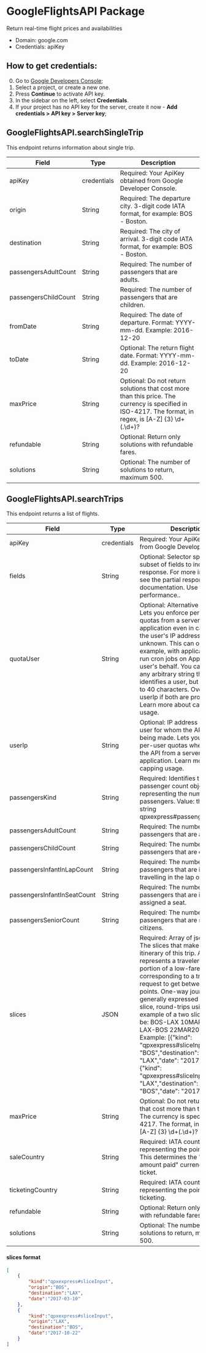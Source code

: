 # GoogleFlightsAPI Package
Return real-time flight prices and availabilities
* Domain: google.com
* Credentials: apiKey

## How to get credentials: 
0. Go to [Google Developers Console](https://console.developers.google.com/?authuser=1);
1. Select a project, or create a new one.
2. Press **Continue** to activate API key.
3. In the sidebar on the left, select **Credentials**.
4. If your project has no API key for the server, create it now - **Add credentials > API key > Server key**;

## GoogleFlightsAPI.searchSingleTrip
This endpoint returns information about single trip.

| Field                      | Type       | Description
|----------------------------|------------|----------
| apiKey                     | credentials| Required: Your ApiKey obtained from Google Developer Console.
| origin                     | String     | Required: The departure city. 3-digit code IATA format, for example: BOS - Boston.
| destination                | String     | Required: The city of arrival. 3-digit code IATA format, for example: BOS - Boston.
| passengersAdultCount       | String     | Required: The number of passengers that are adults.
| passengersChildCount       | String     | Required: The number of passengers that are children.
| fromDate                   | String     | Required: The date of departure. Format:  YYYY-mm-dd. Example: 2016-12-20
| toDate                     | String     | Optional: The return flight date. Format:  YYYY-mm-dd. Example: 2016-12-20
| maxPrice                   | String     | Optional: Do not return solutions that cost more than this price. The currency is specified in ISO-4217. The format, in regex, is [A-Z] {3} \d+(\.\d+)?
| refundable                 | String     | Optional: Return only solutions with refundable fares.
| solutions                  | String     | Optional: The number of solutions to return, maximum 500.

## GoogleFlightsAPI.searchTrips
This endpoint returns a list of flights.

| Field                      | Type       | Description
|----------------------------|------------|----------
| apiKey                     | credentials| Required: Your ApiKey obtained from Google Developer Console.
| fields                     | String     | Optional: Selector specifying a subset of fields to include in the response. For more information, see the partial response documentation. Use for better performance..
| quotaUser                  | String     | Optional: Alternative to userIp. Lets you enforce per-user quotas from a server-side application even in cases when the user's IP address is unknown. This can occur, for example, with applications that run cron jobs on App Engine on a user's behalf. You can choose any arbitrary string that uniquely identifies a user, but it is limited to 40 characters. Overrides userIp if both are provided. Learn more about capping usage.
| userIp                     | String     | Optional: IP address of the end user for whom the API call is being made. Lets you enforce per-user quotas when calling the API from a server-side application. Learn more about capping usage.
| passengersKind             | String     | Required: Identifies this as a passenger count object, representing the number of passengers. Value: the fixed string qpxexpress#passengerCounts.
| passengersAdultCount       | String     | Required: The number of passengers that are adults.
| passengersChildCount       | String     | Required: The number of passengers that are children.
| passengersInfantInLapCount | String     | Required: The number of passengers that are infants travelling in the lap of an adult.
| passengersInfantInSeatCount| String     | Required: The number of passengers that are infants each assigned a seat.
| passengersSeniorCount      | String     | Required: The number of passengers that are senior citizens.
| slices                     | JSON       | Required: Array of json objects. The slices that make up the itinerary of this trip. A slice represents a traveler's intent, the portion of a low-fare search corresponding to a traveler's request to get between two points. One-way journeys are generally expressed using one slice, round-trips using two. An example of a two slice trip would be: BOS-LAX 10MAR2017, LAX-BOS 22MAR2017. Example: [{"kind": "qpxexpress#sliceInput","origin": "BOS","destination": "LAX","date": "2017-03-10"},{"kind": "qpxexpress#sliceInput","origin": "LAX","destination": "BOS","date": "2017-10-22"}]
| maxPrice                   | String     | Optional: Do not return solutions that cost more than this price. The currency is specified in ISO-4217. The format, in regex, is [A-Z] {3} \d+(\.\d+)?
| saleCountry                | String     | Required: IATA country code representing the point of sale. This determines the "equivalent amount paid" currency for the ticket.
| ticketingCountry           | String     | Required: IATA country code representing the point of ticketing.
| refundable                 | String     | Optional: Return only solutions with refundable fares.
| solutions                  | String     | Optional: The number of solutions to return, maximum 500.

#### slices format
```json
[  
    {  
        "kind":"qpxexpress#sliceInput",
        "origin":"BOS",
        "destination":"LAX",
        "date":"2017-03-10"
    },
    {  
        "kind":"qpxexpress#sliceInput",
        "origin":"LAX",
        "destination":"BOS",
        "date":"2017-10-22"
    }
]
```

